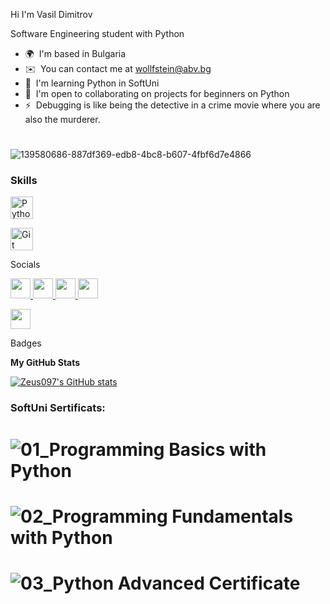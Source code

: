 Hi I'm Vasil Dimitrov

Software Engineering student with Python
* 🌍  I'm based in Bulgaria
* ✉️  You can contact me at [wollfstein@abv.bg](mailto:wollfstein@abv.bg)
* 🧠  I'm learning Python in SoftUni
* 🤝  I'm open to collaborating on projects for beginners on Python
* ⚡  Debugging is like being the detective in a crime movie where you are also the murderer.

# 

![139580686-887df369-edb8-4bc8-b607-4fbf6d7e4866](https://github.com/user-attachments/assets/dea05729-95e9-4c1e-ac9f-0cf62fdbf4a9)


### Skills  

<p align="left"> <a href="https://www.python.org/" target="_blank" rel="noreferrer"><img src="https://raw.githubusercontent.com/danielcranney/readme-generator/main/public/icons/skills/python-colored.svg" width="36" height="36" alt="Python" /></a> </p> <p align="left"> <a href="https://git-scm.com/" target="_blank" rel="noreferrer"><img src="https://raw.githubusercontent.com/danielcranney/readme-generator/main/public/icons/skills/git-colored.svg" width="36" height="36" alt="Git" /></a> </p>

Socials  <p align="left"> <a href="https://www.facebook.com/vasko.dimitrov.773/" target="_blank" rel="noreferrer"> <picture> <source media="(prefers-color-scheme: dark)" srcset="https://raw.githubusercontent.com/danielcranney/readme-generator/main/public/icons/socials/facebook-dark.svg" /> <source media="(prefers-color-scheme: light)" srcset="https://raw.githubusercontent.com/danielcranney/readme-generator/main/public/icons/socials/facebook.svg" /> <img src="https://raw.githubusercontent.com/danielcranney/readme-generator/main/public/icons/socials/facebook.svg" width="32" height="32" /> </picture> </a> <a href="https://www.github.com/Zeus097" target="_blank" rel="noreferrer"> <picture> <source media="(prefers-color-scheme: dark)" srcset="https://raw.githubusercontent.com/danielcranney/readme-generator/main/public/icons/socials/github-dark.svg" /> <source media="(prefers-color-scheme: light)" srcset="https://raw.githubusercontent.com/danielcranney/readme-generator/main/public/icons/socials/github.svg" /> <img src="https://raw.githubusercontent.com/danielcranney/readme-generator/main/public/icons/socials/github.svg" width="32" height="32" /> </picture> </a> <a href="https://www.linkedin.com/in/vasil-dimitrov-3a32532b1/" target="_blank" rel="noreferrer"> <picture> <source media="(prefers-color-scheme: dark)" srcset="https://raw.githubusercontent.com/danielcranney/readme-generator/main/public/icons/socials/linkedin-dark.svg" /> <source media="(prefers-color-scheme: light)" srcset="https://raw.githubusercontent.com/danielcranney/readme-generator/main/public/icons/socials/linkedin.svg" /> <img src="https://raw.githubusercontent.com/danielcranney/readme-generator/main/public/icons/socials/linkedin.svg" width="32" height="32" /> </picture> </a> <a href="https://www.x.com/VasilDimit99148" target="_blank" rel="noreferrer"> <picture> <source media="(prefers-color-scheme: dark)" srcset="https://raw.githubusercontent.com/danielcranney/readme-generator/main/public/icons/socials/twitter-dark.svg" /> <source media="(prefers-color-scheme: light)" srcset="https://raw.githubusercontent.com/danielcranney/readme-generator/main/public/icons/socials/twitter.svg" /> <img src="https://raw.githubusercontent.com/danielcranney/readme-generator/main/public/icons/socials/twitter.svg" width="32" height="32" /> </picture> </a></p>
<p align="left"><a href="https://www.dev.to/zeus097" target="_blank" rel="noreferrer"><picture><source media="(prefers-color-scheme: dark)" srcset="https://raw.githubusercontent.com/danielcranney/readme-generator/main/public/icons/socials/devdotto-dark.svg" /><source media="(prefers-color-scheme: light)" srcset="https://raw.githubusercontent.com/danielcranney/readme-generator/main/public/icons/socials/devdotto.svg" /><img src="https://raw.githubusercontent.com/danielcranney/readme-generator/main/public/icons/socials/devdotto.svg" width="32" height="32" /></picture></a></p>


 Badges

<b>My GitHub Stats</b>

<a href="http://www.github.com/Zeus097"><img src="https://github-readme-stats.vercel.app/api?username=Zeus097&show_icons=true&hide=&title_color=3382ed&text_color=10b981&icon_color=facc15&bg_color=1c1917&hide_border=true&show_icons=true" alt="Zeus097's GitHub stats" /></a>



### SoftUni Sertificats:

# ![01_Programming Basics with Python](https://github.com/user-attachments/assets/27af961c-3a83-4911-908b-67c85ef0a221)


# ![02_Programming Fundamentals with Python](https://github.com/user-attachments/assets/b2d4c1b9-c306-461e-88cf-0f0ce473878a)


# ![03_Python Advanced Certificate](https://github.com/user-attachments/assets/a09c0f8f-6d1a-4585-88e3-ed1c3999f8ca)


